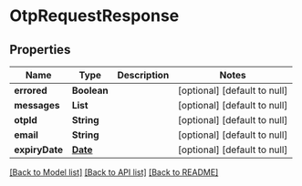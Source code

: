 # OtpRequestResponse
## Properties

| Name | Type | Description | Notes |
|------------ | ------------- | ------------- | -------------|
| **errored** | **Boolean** |  | [optional] [default to null] |
| **messages** | **List** |  | [optional] [default to null] |
| **otpId** | **String** |  | [optional] [default to null] |
| **email** | **String** |  | [optional] [default to null] |
| **expiryDate** | [**Date**](Date.md) |  | [optional] [default to null] |

[[Back to Model list]](../README.md#documentation-for-models) [[Back to API list]](../README.md#documentation-for-api-endpoints) [[Back to README]](../README.md)

